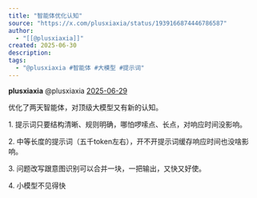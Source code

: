 ```yaml
---
title: "智能体优化认知"
source: "https://x.com/plusxiaxia/status/1939166874446786587"
author:
  - "[[@plusxiaxia]]"
created: 2025-06-30
description:
tags:
  - "@plusxiaxia #智能体 #大模型 #提示词"
---
```

**plusxiaxia** @plusxiaxia [2025-06-29](https://x.com/plusxiaxia/status/1939166874446786587)

优化了两天智能体，对顶级大模型又有新的认知。

1\. 提示词只要结构清晰、规则明确，哪怕啰嗦点、长点，对响应时间没影响。

2\. 中等长度的提示词（五千token左右），开不开提示词缓存响应时间也没啥影响。

3\. 问题改写跟意图识别可以合并一块，一把输出，又快又好使。

4\. 小模型不见得快
